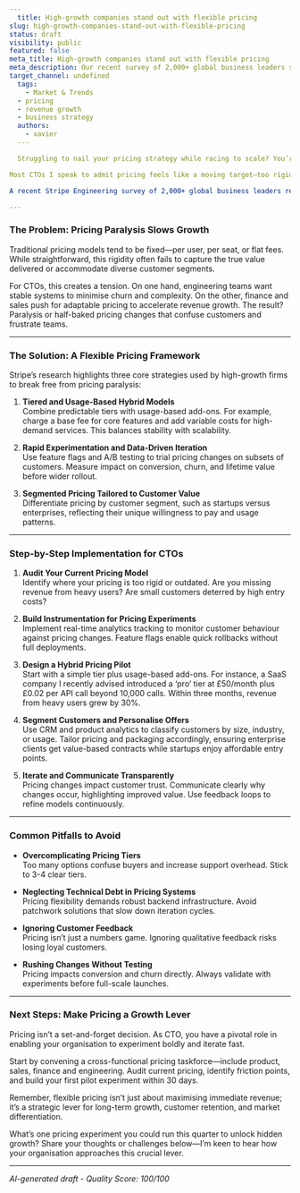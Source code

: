 ```yaml
---
  title: High-growth companies stand out with flexible pricing
slug: high-growth-companies-stand-out-with-flexible-pricing
status: draft
visibility: public
featured: false
meta_title: High-growth companies stand out with flexible pricing
meta_description: Our recent survey of 2,000+ global business leaders showed that the fastest-growing companies are approaching pricing differently than their peers. Here are some of the strategies behind their success.
target_channel: undefined
  tags:
    - Market & Trends
  - pricing
  - revenue growth
  - business strategy
  authors:
    - xavier
  ---

  Struggling to nail your pricing strategy while racing to scale? You’re not alone.

Most CTOs I speak to admit pricing feels like a moving target—too rigid, and you miss opportunities; too complex, and customers bolt. But what if flexible pricing isn’t just a nice-to-have, but the secret weapon behind the fastest-growing tech companies today?

A recent Stripe Engineering survey of 2,000+ global business leaders reveals exactly that: high-growth companies don’t just set prices; they *continuously optimise* pricing models to unlock new revenue streams and outpace competitors. Here’s a practical framework for CTOs and founders to rethink pricing strategically, backed by concrete examples and clear steps.

---
```


### The Problem: Pricing Paralysis Slows Growth

Traditional pricing models tend to be fixed—per user, per seat, or flat fees. While straightforward, this rigidity often fails to capture the true value delivered or accommodate diverse customer segments.

For CTOs, this creates a tension. On one hand, engineering teams want stable systems to minimise churn and complexity. On the other, finance and sales push for adaptable pricing to accelerate revenue growth. The result? Paralysis or half-baked pricing changes that confuse customers and frustrate teams.

---

### The Solution: A Flexible Pricing Framework

Stripe’s research highlights three core strategies used by high-growth firms to break free from pricing paralysis:

1. **Tiered and Usage-Based Hybrid Models**  
   Combine predictable tiers with usage-based add-ons. For example, charge a base fee for core features and add variable costs for high-demand services. This balances stability with scalability.

2. **Rapid Experimentation and Data-Driven Iteration**  
   Use feature flags and A/B testing to trial pricing changes on subsets of customers. Measure impact on conversion, churn, and lifetime value before wider rollout.

3. **Segmented Pricing Tailored to Customer Value**  
   Differentiate pricing by customer segment, such as startups versus enterprises, reflecting their unique willingness to pay and usage patterns.

---

### Step-by-Step Implementation for CTOs

1. **Audit Your Current Pricing Model**  
   Identify where your pricing is too rigid or outdated. Are you missing revenue from heavy users? Are small customers deterred by high entry costs?

2. **Build Instrumentation for Pricing Experiments**  
   Implement real-time analytics tracking to monitor customer behaviour against pricing changes. Feature flags enable quick rollbacks without full deployments.

3. **Design a Hybrid Pricing Pilot**  
   Start with a simple tier plus usage-based add-ons. For instance, a SaaS company I recently advised introduced a ‘pro’ tier at £50/month plus £0.02 per API call beyond 10,000 calls. Within three months, revenue from heavy users grew by 30%.

4. **Segment Customers and Personalise Offers**  
   Use CRM and product analytics to classify customers by size, industry, or usage. Tailor pricing and packaging accordingly, ensuring enterprise clients get value-based contracts while startups enjoy affordable entry points.

5. **Iterate and Communicate Transparently**  
   Pricing changes impact customer trust. Communicate clearly why changes occur, highlighting improved value. Use feedback loops to refine models continuously.

---

### Common Pitfalls to Avoid

- **Overcomplicating Pricing Tiers**  
  Too many options confuse buyers and increase support overhead. Stick to 3-4 clear tiers.

- **Neglecting Technical Debt in Pricing Systems**  
  Pricing flexibility demands robust backend infrastructure. Avoid patchwork solutions that slow down iteration cycles.

- **Ignoring Customer Feedback**  
  Pricing isn’t just a numbers game. Ignoring qualitative feedback risks losing loyal customers.

- **Rushing Changes Without Testing**  
  Pricing impacts conversion and churn directly. Always validate with experiments before full-scale launches.

---

### Next Steps: Make Pricing a Growth Lever

Pricing isn’t a set-and-forget decision. As CTO, you have a pivotal role in enabling your organisation to experiment boldly and iterate fast.

Start by convening a cross-functional pricing taskforce—include product, sales, finance and engineering. Audit current pricing, identify friction points, and build your first pilot experiment within 30 days.

Remember, flexible pricing isn’t just about maximising immediate revenue; it’s a strategic lever for long-term growth, customer retention, and market differentiation.

What’s one pricing experiment you could run this quarter to unlock hidden growth? Share your thoughts or challenges below—I’m keen to hear how your organisation approaches this crucial lever.

  ---

  *AI-generated draft - Quality Score: 100/100*